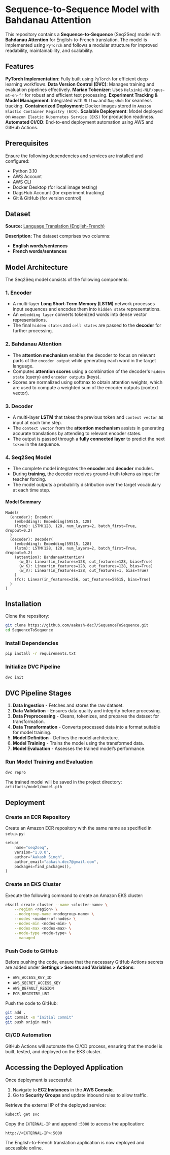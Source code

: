 # Sequence-to-Sequence Model with Bahdanau Attention

This repository contains a **Sequence-to-Sequence** (Seq2Seq) model with **Bahdanau Attention** for English-to-French translation. The model is implemented using `PyTorch` and follows a modular structure for improved readability, maintainability, and scalability.

## Features

**PyTorch Implementation**: Fully built using `PyTorch` for efficient deep learning workflows.
**Data Version Control (DVC)**: Manages training and evaluation pipelines effectively.
**Marian Tokenizer**: Uses `Helsinki-NLP/opus-mt-en-fr` for robust and efficient text processing.
**Experiment Tracking & Model Management**: Integrated with `MLflow` and `DagsHub` for seamless tracking.
**Containerized Deployment**: Docker images stored in `Amazon Elastic Container Registry (ECR)`.
**Scalable Deployment**: Model deployed on `Amazon Elastic Kubernetes Service (EKS)` for production readiness.
**Automated CI/CD**: End-to-end deployment automation using AWS and GitHub Actions.

## Prerequisites

Ensure the following dependencies and services are installed and configured:

- Python 3.10
- AWS Account
- AWS CLI
- Docker Desktop (for local image testing)
- DagsHub Account (for experiment tracking)
- Git & GitHub (for version control)

## Dataset

**Source:** [Language Translation (English-French)](https://www.kaggle.com/datasets/devicharith/language-translation-englishfrench)

**Description:**
The dataset comprises two columns:

- **English words/sentences**
- **French words/sentences**

## Model Architecture

The Seq2Seq model consists of the following components:

### 1. Encoder

- A multi-layer **Long Short-Term Memory (LSTM)** network processes input sequences and encodes them into `hidden state` representations.
- An `embedding layer` converts tokenized words into dense vector representations.
- The final `hidden states` and `cell states` are passed to the **decoder** for further processing.

### 2. Bahdanau Attention

- The **attention mechanism** enables the decoder to focus on relevant parts of the `encoder output` while generating each word in the target language.
- Computes **attention scores** using a combination of the decoder's `hidden state` (query) and `encoder outputs` (keys).
- Scores are normalized using softmax to obtain attention weights, which are used to compute a weighted sum of the encoder outputs (context vector).

### 3. Decoder

- A multi-layer **LSTM** that takes the previous token and `context vector` as input at each time step.
- The `context vector` from the **attention mechanism** assists in generating accurate translations by attending to relevant encoder states.
- The output is passed through a **fully connected layer** to predict the next `token` in the sequence.

### 4. Seq2Seq Model

- The complete model integrates the **encoder** and **decoder** modules.
- During **training**, the decoder receives ground-truth tokens as input for teacher forcing.
- The model outputs a probability distribution over the target vocabulary at each time step.

#### Model Summary

```text
Model(
  (encoder): Encoder(
    (embedding): Embedding(59515, 128)
    (lstm): LSTM(128, 128, num_layers=2, batch_first=True, dropout=0.2)
  )
  (decoder): Decoder(
    (embedding): Embedding(59515, 128)
    (lstm): LSTM(128, 128, num_layers=2, batch_first=True, dropout=0.2)
    (attention): BahdanauAttention(
      (w_Q): Linear(in_features=128, out_features=128, bias=True)
      (w_K): Linear(in_features=128, out_features=128, bias=True)
      (w_V): Linear(in_features=128, out_features=1, bias=True)
    )
    (fc): Linear(in_features=256, out_features=59515, bias=True)
  )
)
```

## Installation

Clone the repository:

```sh
git clone https://github.com/aakash-dec7/SequenceToSequence.git
cd SequenceToSequence
```

### Install Dependencies

```sh
pip install -r requirements.txt
```

### Initialize DVC Pipeline

```sh
dvc init
```

## DVC Pipeline Stages

1. **Data Ingestion** - Fetches and stores the raw dataset.
2. **Data Validation** - Ensures data quality and integrity before processing.
3. **Data Preprocessing** - Cleans, tokenizes, and prepares the dataset for transformation.
4. **Data Transformation** - Converts processed data into a format suitable for model training.
5. **Model Definition** - Defines the model architecture.
6. **Model Training** - Trains the model using the transformed data.
7. **Model Evaluation** - Assesses the trained model’s performance.

### Run Model Training and Evaluation

```sh
dvc repro
```

The trained model will be saved in the project directory: `artifacts/model/model.pth`

## Deployment

### Create an ECR Repository

Create an Amazon ECR repository with the same name as specified in `setup.py`:

```python
setup(
    name="seq2seq",
    version="1.0.0",
    author="Aakash Singh",
    author_email="aakash.dec7@gmail.com",
    packages=find_packages(),
)
```

### Create an EKS Cluster

Execute the following command to create an Amazon EKS cluster:

```sh
eksctl create cluster --name <cluster-name> \
    --region <region> \
    --nodegroup-name <nodegroup-name> \
    --nodes <number-of-nodes> \
    --nodes-min <nodes-min> \
    --nodes-max <nodes-max> \
    --node-type <node-type> \
    --managed
```

### Push Code to GitHub

Before pushing the code, ensure that the necessary GitHub Actions secrets are added under **Settings > Secrets and Variables > Actions**:

- `AWS_ACCESS_KEY_ID`
- `AWS_SECRET_ACCESS_KEY`
- `AWS_DEFAULT_REGION`
- `ECR_REGISTRY_URI`

Push the code to GitHub:

```sh
git add .
git commit -m "Initial commit"
git push origin main
```

### CI/CD Automation

GitHub Actions will automate the CI/CD process, ensuring that the model is built, tested, and deployed on the EKS cluster.

## Accessing the Deployed Application

Once deployment is successful:

1. Navigate to **EC2 Instances** in the **AWS Console**.
2. Go to **Security Groups** and update inbound rules to allow traffic.

Retrieve the external IP of the deployed service:

```sh
kubectl get svc
```

Copy the `EXTERNAL-IP` and append `:5000` to access the application:

```text
http://<EXTERNAL-IP>:5000
```

The English-to-French translation application is now deployed and accessible online.
